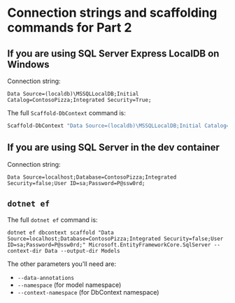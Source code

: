 # Connection strings and scaffolding commands for Part 2

## If you are using SQL Server Express LocalDB on Windows

Connection string:

```text
Data Source=(localdb)\MSSQLLocalDB;Initial Catalog=ContosoPizza;Integrated Security=True;
```

The full `Scaffold-DbContext` command is:

```powershell
Scaffold-DbContext "Data Source=(localdb)\MSSQLLocalDB;Initial Catalog=ContosoPizza;Integrated Security=True;" Microsoft.EntityFrameworkCore.SqlServer -ContextDir Data -OutputDir Models
```

## If you are using SQL Server in the dev container

Connection string:

```text
Data Source=localhost;Database=ContosoPizza;Integrated Security=false;User ID=sa;Password=P@ssw0rd;
```

## `dotnet ef` 

The full `dotnet ef` command is:

```dotnet-cli
dotnet ef dbcontext scaffold "Data Source=localhost;Database=ContosoPizza;Integrated Security=false;User ID=sa;Password=P@ssw0rd;" Microsoft.EntityFrameworkCore.SqlServer --context-dir Data --output-dir Models
```

The other parameters you'll need are:

- `--data-annotations`
- `--namespace` (for model namespace)
- `--context-namespace` (for DbContext namespace)